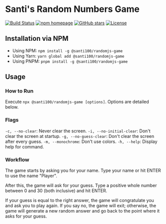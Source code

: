 # Santi's Random Numbers Game

[![Build Status][build status badge]][actions]
[![npm homepage][npm homepage badge]][npm homepage]
[![GitHub stars][gh stars badge]][repo]
[![License][license badge]][repo]

[build status badge]: https://github.com/santi100a/randomjs-game/actions/workflows/ci.yml/badge.svg
[npm homepage badge]: https://img.shields.io/npm/v/@santi100/randomjs-game
[gh stars badge]: https://img.shields.io/github/stars/santi100a/randomjs-game.svg
[license badge]: https://img.shields.io/github/license/santi100a/randomjs-game.svg

[actions]: https://github.com/santi100a/randomjs-game/actions
[npm homepage]: https://npmjs.org/package/@santi100/randomjs-game
[repo]: https://github.com/santi100a/randomjs-game

## Installation via NPM

- Using NPM: `npm install -g @santi100/randomjs-game`
- Using Yarn: `yarn global add @santi100/randomjs-game`
- Using PNPM: `pnpm install -g @santi100/randomjs-game`

## Usage

### How to Run

Execute `npx @santi100/randomjs-game [options]`. Options are detailed below.

### Flags

`-c, --no-clear`: Never clear the screen.
`-i, --no-initial-clear`: Don't clear the screen at startup.
`-g, --no-guess-clear`: Don't clear the screen after every guess.
`-m, --monochrome`: Don't use colors.
`-h, --help`: Display help for command.

### Workflow

The game starts by asking you for your name. Type your name or hit ENTER to use the name
"Player".

After this, the game will ask for your guess. Type a positive whole number
between 0 and 30 (both inclusive) and hit ENTER.

If your guess is equal to the right answer, the game will congratulate you and ask you to play again.
If you say no, the game will exit; otherwise, the game will generate a new random answer and
go back to the point where it asks for your guess.
